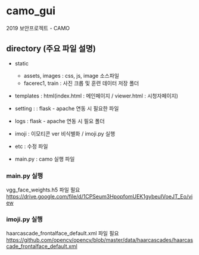 # camo_gui
2019 보안프로젝트 - CAMO

## directory (주요 파일 설명)
- static
    - assets, images : css, js, image 소스파일
    - facerec1, train : 사진 크롭 및 훈련 데이터 저장 폴더

- templates : html(index.html : 메인페이지 / viewer.html : 시청자페이지)

- setting : : flask - apache 연동 시 필요한 파일

- logs : flask - apache 연동 시 필요 폴더

- imoji : 이모티콘 ver 비식별화 / imoji.py 실행

- etc : 수정 파일

- main.py : camo 실행 파일

### main.py 실행
vgg_face_weights.h5 파일 필요
https://drive.google.com/file/d/1CPSeum3HpopfomUEK1gybeuIVoeJT_Eo/view

### imoji.py 실행
haarcascade_frontalface_default.xml 파일 필요
https://github.com/opencv/opencv/blob/master/data/haarcascades/haarcascade_frontalface_default.xml

